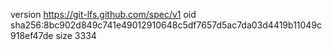 version https://git-lfs.github.com/spec/v1
oid sha256:8bc902d849c741e49012910648c5df7657d5ac7da03d4419b11049c918ef47de
size 3334
